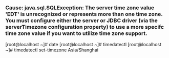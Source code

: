 ### Cause: java.sql.SQLException: The server time zone value 'EDT' is unrecognized or represents more than one time zone. You must configure either the server or JDBC driver (via the serverTimezone configuration property) to use a more specifc time zone value if you want to utilize time zone support.

[root@localhost ~]# date
[root@localhost ~]# timedatectl
[root@localhost ~]# timedatectl set-timezone Asia/Shanghai


